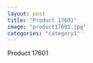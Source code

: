 ```yaml
---
layout: post
title: "Product 17601"
image: "product17601.jpg"
categories: "category1"
---
```

Product 17601
